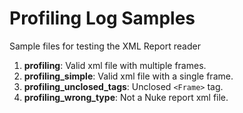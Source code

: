 # Profiling Log Samples

Sample files for testing the XML Report reader

1. **profiling**: Valid xml file with multiple frames.
2. **profiling_simple**: Valid xml file with a single frame.
3. **profiling_unclosed_tags**: Unclosed `<Frame>` tag.
4. **profiling_wrong_type**: Not a Nuke report xml file.
